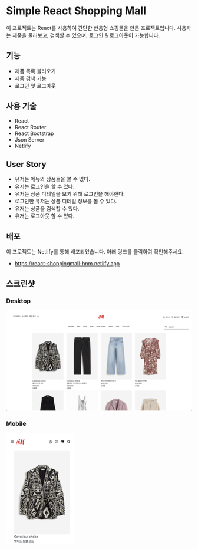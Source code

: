 # Simple React Shopping Mall

이 프로젝트는 React를 사용하여 간단한 반응형 쇼핑몰을 만든 프로젝트입니다. 사용자는 제품을 둘러보고, 검색할 수 있으며, 로그인 & 로그아웃이 가능합니다.

## 기능

- 제품 목록 불러오기
- 제품 검색 기능
- 로그인 및 로그아웃

## 사용 기술

- React
- React Router
- React Bootstrap
- Json Server
- Netlify

## User Story

- 유저는 메뉴와 상품들을 볼 수 있다.
- 유저는 로그인을 할 수 있다.
- 유저는 상품 디테일을 보기 위해 로그인을 해야한다.
- 로그인한 유저는 상품 디테일 정보를 볼 수 있다.
- 유저는 상품을 검색할 수 있다.
- 유저는 로그아웃 할 수 있다.

## 배포

이 프로젝트는 Netlify를 통해 배포되었습니다. 아래 링크를 클릭하여 확인해주세요.

- <https://react-shoppingmall-hnm.netlify.app>

## 스크린샷

### Desktop

![데스크탑 화면 스크린샷](./screenshot/desktop.png)

### Mobile

  <img src="./screenshot/mobile.png" width="auto" height="300"/>

